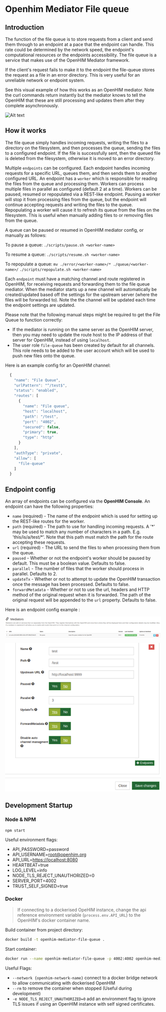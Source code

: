# Openhim Mediator File queue

## Introduction

The function of the file queue is to store requests from a client and send them through to an endpoint at a pace that the endpoint can handle. This rate could be determined by the network speed, the endpoint's computational resources or the endpoints accessibility. The file queue is a service that makes use of the OpenHIM Mediator framework.

If the client's request fails to make it to the endpoint the file-queue stores the request as a file in an error directory. This is very useful for an unreliable network or endpoint system.

See this visual example of how this works as an OpenHIM mediator. Note the curl commands return instantly but the mediator knows to tell the OpenHIM that these are still processing and updates them after they complete asynchronously.

![Alt text](file-queue.gif)

## How it works

The file queue simply handles incoming requests, writing the files to a directory on the filesystem, and then processes the queue, sending the files to a configured endpoint. If the file is successfully sent, then the queued file is deleted from the filesystem, otherwise it is moved to an error directory.

Multiple `endpoints` can be configured. Each endpoint handles incoming requests for a specific URL, queues them, and then sends them to another configured URL. An endpoint has a `worker` which is responsible for reading the files from the queue and processing them. Workers can process multiple files in parallel as configured (default 2 at a time). Workers can be paused, resumed or repopulated via a REST-like endpoint. Pausing a worker will stop it from processing files from the queue, but the endpoint will continue accepting requests and writing the files to the queue. Repopulating a worker will cause it to refresh its queue from the files on the filesystem. This is useful when manually adding files to or removing files from the queue.

A queue can be paused or resumed in OpenHIM mediator config, or manually as follows:

To pause a queue:
`./scripts/pause.sh <worker-name>`

To resume a queue:
`./scripts/resume.sh <worker-name>`

To repopulate a queue:
`mv ./error/<worker-name>/* ./queue/<worker-name>/`
`./scripts/repopulate.sh <worker-name>`

Each `endpoint` must have a matching channel and route registered in OpenHIM, for receiving requests and forwarding them to the file queue mediator. When the mediator starts up a new channel will automatically be created/updated based off the settings for the upstream server (where the files will be forwarded to). Note the the channel will be updated each time the endpoint settings are updated.

Please note that the following manual steps might be required to get the File Queue to function correctly:

* If the mediator is running on the same server as the OpenHIM server, then you may need to update the route host to the IP address of that server for OpenHIM, instead of using `localhost`.
* The user role `file-queue` has been created by default for all channels. This role needs to be added to the user account which will be used to push new files onto the queue.

Here is an example config for an OpenHIM channel:

```js
  {
    "name": "File Queue",
    "urlPattern": "^/test$",
    "status": "enabled",
    "routes": [
      {
        "name": "File queue",
        "host": "localhost",
        "path": "/test",
        "port": "4002",
        "secured": false,
        "primary": true,
        "type": "http"
      }
    ],
    "authType": "private",
    "allow": [
      "file-queue"
    ]
  }
```

## Endpoint config

An array of endpoints can be configured via the **OpenHIM Console**. An endpoint can have the following properties:

* `name` (required) - The name of the endpoint which is used for setting up the REST-like routes for the worker.
* `path` (required) - The path to use for handling incoming requests. A '\*' may be used to match any number of characters in a path. E.g. 'this/is/a/test/\*'. Note that this path must match the path for the route accepting these requests.
* `url` (required) - The URL to send the files to when processing them from the queue.
* `paused` - Whether or not the endpoint's worker should be paused by default. This must be a boolean value. Defaults to false.
* `parallel` - The number of files that the worker should process in parallel. Defaults to 2.
* `updateTx` - Whether or not to attempt to update the OpenHIM transaction once the message has been processed. Defaults to false.
* `forwardMetadata` - Whether or not to use the url, headers and HTTP method of the original request when it is forwarded. The path of the original request will be appended to the `url` property. Defaults to false.

Here is an endpoint config example :

![File Queue OpenHIM Console Configuration](file-queue-mediator-console-config.png)

![File Queue OpenHIM Console Endpoint Options](./file-queue-add-endpoint.png)

## Development Startup

### Node & NPM

```sh
npm start
```

Useful environment flags:

* API_PASSWORD=password
* API_USERNAME=root@openhim.org
* API_URL=<https://localhost:8080>
* HEARTBEAT=true
* LOG_LEVEL=info
* NODE_TLS_REJECT_UNAUTHORIZED=0
* SERVER_PORT=4002
* TRUST_SELF_SIGNED=true

### Docker

> If connecting to a dockerised OpeHIM instance, change the api reference environment variable (`process.env.API_URL`) to the OpenHIM's docker container name.

Build container from project directory:

```sh
docker build -t openhim-mediator-file-queue .
```

Start container:

```sh
docker run --name openhim-mediator-file-queue -p 4002:4002 openhim-mediator-file-queue
```

Useful Flags:

* `--network {openhim-network-name}` connect to a docker bridge network to allow communicating with dockerised OpenHIM
* `--rm` to remove the container when stopped (Useful during development)
* `-e NODE_TLS_REJECT_UNAUTHORIZED=0` add an environment flag to ignore TLS issues if using an OpenHIM instance with self signed certificates.
